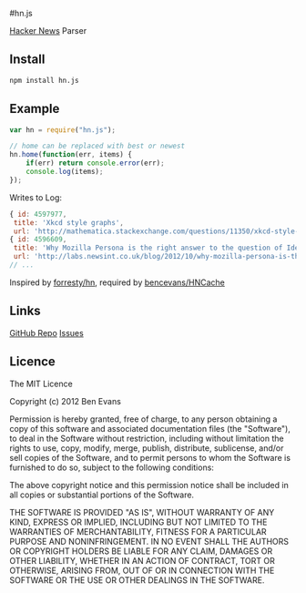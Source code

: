 #hn.js



[Hacker News](http://news.ycombinator.com) Parser

## Install

```bash
npm install hn.js
```

## Example

```javascript
var hn = require("hn.js");

// home can be replaced with best or newest
hn.home(function(err, items) {
	if(err) return console.error(err);
	console.log(items);
});
```

Writes to Log:

```javascript
{ id: 4597977,
 title: 'Xkcd style graphs',
 url: 'http://mathematica.stackexchange.com/questions/11350/xkcd-style-graphs' },
{ id: 4596609,
 title: 'Why Mozilla Persona is the right answer to the question of Identity',
 url: 'http://labs.newsint.co.uk/blog/2012/10/why-mozilla-persona-is-the-right-answer-to-the-question-of-identity/' },
// ...
```

Inspired by [forresty/hn](https://github.com/forresty/hn), required by [bencevans/HNCache](https://github.com/bencevans/HNCache)

## Links

[GitHub Repo](https://github.com/bencevans/node-hn.js)
[Issues](https://github.com/bencevans/node-hn.js/issues)

## Licence

The MIT Licence

Copyright (c) 2012 Ben Evans

Permission is hereby granted, free of charge, to any person obtaining
a copy of this software and associated documentation files (the
"Software"), to deal in the Software without restriction, including
without limitation the rights to use, copy, modify, merge, publish,
distribute, sublicense, and/or sell copies of the Software, and to
permit persons to whom the Software is furnished to do so, subject to
the following conditions:

The above copyright notice and this permission notice shall be
included in all copies or substantial portions of the Software.

THE SOFTWARE IS PROVIDED "AS IS", WITHOUT WARRANTY OF ANY KIND,
EXPRESS OR IMPLIED, INCLUDING BUT NOT LIMITED TO THE WARRANTIES OF
MERCHANTABILITY, FITNESS FOR A PARTICULAR PURPOSE AND
NONINFRINGEMENT. IN NO EVENT SHALL THE AUTHORS OR COPYRIGHT HOLDERS BE
LIABLE FOR ANY CLAIM, DAMAGES OR OTHER LIABILITY, WHETHER IN AN ACTION
OF CONTRACT, TORT OR OTHERWISE, ARISING FROM, OUT OF OR IN CONNECTION
WITH THE SOFTWARE OR THE USE OR OTHER DEALINGS IN THE SOFTWARE.